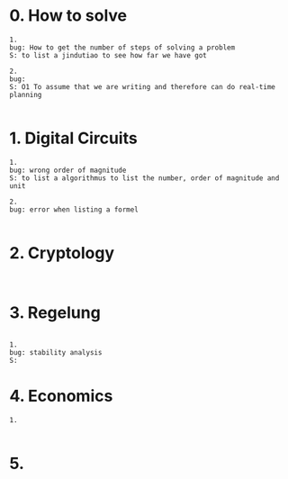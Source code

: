 
# 0. How to solve

``````
1. 
bug: How to get the number of steps of solving a problem
S: to list a jindutiao to see how far we have got

2. 
bug:
S: O1 To assume that we are writing and therefore can do real-time planning 


``````
# 1. Digital Circuits

``````
1.
bug: wrong order of magnitude
S: to list a algorithmus to list the number, order of magnitude and unit

2. 
bug: error when listing a formel


``````

# 2. Cryptology

``````


``````


# 3. Regelung

``````

1. 
bug: stability analysis
S: 

``````
# 4. Economics

``````
1.


``````

# 5. 